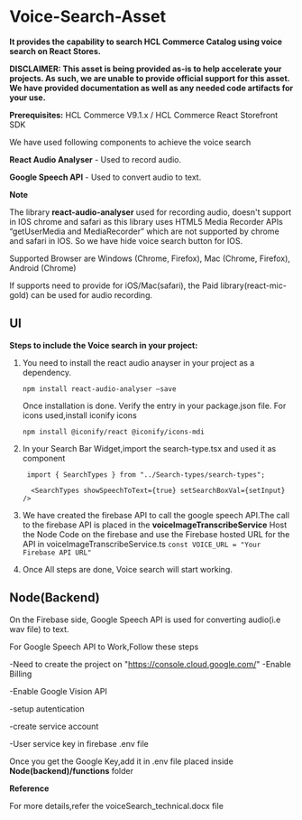 # Voice-Search-Asset

**It provides the capability to search HCL Commerce Catalog using voice search on React Stores.**

**DISCLAIMER:  This asset is being provided as-is to help accelerate your projects.  As such, we are unable to provide official support for this asset.  We have provided documentation as well as any needed code artifacts for your use.**

**Prerequisites:** HCL Commerce V9.1.x / HCL Commerce React Storefront SDK



We have used following components to achieve the voice search

**React Audio Analyser** - Used to record audio. 

**Google Speech API** - Used to convert audio to text.

**Note**

The library **react-audio-analyser** used for recording audio, doesn't support in IOS chrome and safari as this library uses HTML5 Media Recorder APIs “getUserMedia and MediaRecorder” which are not supported by chrome and safari in IOS. So we have hide voice search button for IOS.

Supported Browser are Windows (Chrome, Firefox), Mac (Chrome,  Firefox), Android (Chrome) 

If supports need to provide for iOS/Mac(safari), the Paid library(react-mic-gold) can be used for audio recording.


## UI
**Steps to include the Voice search in your project:**
1. You need to install the react audio anayser in your project as a dependency.

   `npm install react-audio-analyser –save`
   
    Once installation is done. Verify the entry  in your package.json file.
    For icons used,install iconify icons
    
    `npm install @iconify/react @iconify/icons-mdi`

2. In your Search Bar Widget,import the search-type.tsx and used it as component

    ` import { SearchTypes } from "../Search-types/search-types";`

    `  <SearchTypes showSpeechToText={true} setSearchBoxVal={setInput} />`

3. We have created the firebase API to call the google speech API.The call to the firebase API is placed in the **voiceImageTranscribeService**
   Host the Node Code on the firebase and use the Firebase hosted URL for the API in voiceImageTranscribeService.ts
   `const VOICE_URL = "Your Firebase API URL"`
   
4. Once All steps are done, Voice search will start working.

## Node(Backend)
  On the Firebase side, Google Speech API is used for converting audio(i.e wav file) to text.
   
  For Google Speech API to Work,Follow these steps

  -Need to create the project on "https://console.cloud.google.com/"
  -Enable Billing
  
  -Enable Google Vision API
  
  -setup autentication 
  
  -create service account
  
  -User service key in firebase .env file
  
  Once you get the Google Key,add it in .env file placed inside **Node(backend)/functions** folder
  
  
  **Reference**
  
  For more details,refer the voiceSearch_technical.docx file
 
  

